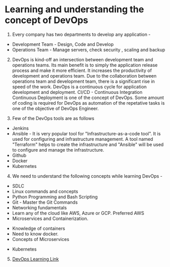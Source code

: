 # Learning and understanding the concept of DevOps

1. Every company has two departments to develop any application -
* Development Team - Design, Code and Develop
* Operations Team - Manage servers, check security , scaling and backup

2. DevOps is kind-off an intersection between development team and operations teams. Its main benefit is to simply the application release process and make it more efficient. It increases the productivity of development and operations team. Due to the collaboration between operations team and development team, there is a significant rise in speed of the work. DevOps is a continuous cycle for application development and deployment. CI/CD - Continuous Integration Continuous Deployment is one of the concept of DevOps. Some amount of coding is required for DevOps as automation of the repetative tasks is one of the objective of DevOps Engineer. 

3. Few of the DevOps tools are as follows 
* Jenkins
* Ansible - It is very popular tool for "Infrastructure-as-a-code tool". It is used for configuring and infrastructure management. A tool named "Terraform" helps to create the infrastructure and "Ansible" will be used to configure and manage the infrastructure.
* Github
* Docker
* Kubernetes


4. We need to understand the following concepts while learning DevOps - 
- SDLC
- Linux commands and concepts
- Python Programming and Bash Scripting
- Git - Master the Git Commands
- Networking fundamentals
- Learn any of the cloud like AWS, Azure or GCP. Preferred AWS
- Microservices and Containerization. 
* Knowledge of containers
* Need to know docker.
* Concepts of Microservices
- Kubernetes

5. [DevOps Learning Link](https://www.canva.com/design/DAF3f8aSnL4/_4aFV4xtinJEko-BUDlPcg/edit)



